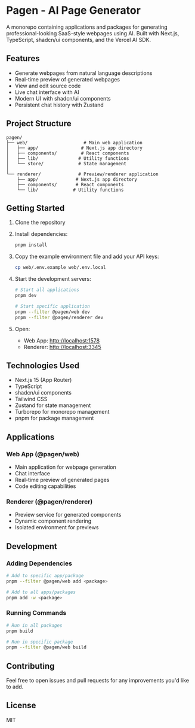# Pagen - AI Page Generator

A monorepo containing applications and packages for generating professional-looking SaaS-style webpages using AI. Built with Next.js, TypeScript, shadcn/ui components, and the Vercel AI SDK.

## Features

- Generate webpages from natural language descriptions
- Real-time preview of generated webpages
- View and edit source code
- Live chat interface with AI
- Modern UI with shadcn/ui components
- Persistent chat history with Zustand

## Project Structure

```
pagen/
├── web/                     # Main web application
│   ├── app/                # Next.js app directory
│   ├── components/         # React components
│   ├── lib/               # Utility functions
│   └── store/             # State management
│
└── renderer/              # Preview/renderer application
    ├── app/              # Next.js app directory
    ├── components/       # React components
    └── lib/             # Utility functions
```

## Getting Started

1. Clone the repository
2. Install dependencies:
   ```bash
   pnpm install
   ```

3. Copy the example environment file and add your API keys:
   ```bash
   cp web/.env.example web/.env.local
   ```

4. Start the development servers:
   ```bash
   # Start all applications
   pnpm dev

   # Start specific application
   pnpm --filter @pagen/web dev
   pnpm --filter @pagen/renderer dev
   ```

5. Open:
   - Web App: [http://localhost:1578](http://localhost:1578)
   - Renderer: [http://localhost:3345](http://localhost:3345)

## Technologies Used

- Next.js 15 (App Router)
- TypeScript
- shadcn/ui components
- Tailwind CSS
- Zustand for state management
- Turborepo for monorepo management
- pnpm for package management

## Applications

### Web App (@pagen/web)
- Main application for webpage generation
- Chat interface
- Real-time preview of generated pages
- Code editing capabilities

### Renderer (@pagen/renderer)
- Preview service for generated components
- Dynamic component rendering
- Isolated environment for previews

## Development

### Adding Dependencies
```bash
# Add to specific app/package
pnpm --filter @pagen/web add <package>

# Add to all apps/packages
pnpm add -w <package>
```

### Running Commands
```bash
# Run in all packages
pnpm build

# Run in specific package
pnpm --filter @pagen/web build
```

## Contributing

Feel free to open issues and pull requests for any improvements you'd like to add.

## License

MIT
